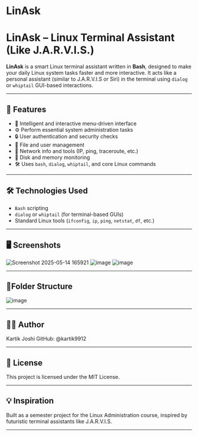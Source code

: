 # LinAsk

# LinAsk – Linux Terminal Assistant (Like J.A.R.V.I.S.)

**LinAsk** is a smart Linux terminal assistant written in **Bash**, designed to make your daily Linux system tasks faster and more interactive. It acts like a personal assistant (similar to J.A.R.V.I.S or Siri) in the terminal using `dialog` or `whiptail` GUI-based interactions.

---

## 🚀 Features

- 🧠 Intelligent and interactive menu-driven interface
- ⚙️ Perform essential system administration tasks
- 🔒 User authentication and security checks
- 📁 File and user management
- 📡 Network info and tools (IP, ping, traceroute, etc.)
- 💽 Disk and memory monitoring
- 🛠️ Uses `bash`, `dialog`, `whiptail`, and core Linux commands

---

## 🛠️ Technologies Used

- `Bash` scripting
- `dialog` or `whiptail` (for terminal-based GUIs)
- Standard Linux tools (`ifconfig`, `ip`, `ping`, `netstat`, `df`, etc.)

---

## 🖥️ Screenshots
![Screenshot 2025-05-14 165921](https://github.com/user-attachments/assets/05f5a7ae-f0ee-42ef-b492-f6fe38b218bc)
![image](https://github.com/user-attachments/assets/3162de65-f59d-4049-800a-f346ab3c2a26)
![image](https://github.com/user-attachments/assets/75df7cd1-0284-4e24-9fdf-66c8f58ed325)


---

## 📁Folder Structure

![image](https://github.com/user-attachments/assets/6becf53f-58fa-4306-9e25-a02386985e20)



---

## 👨‍💻 Author
Kartik Joshi
GitHub: @kartik9912


---
## 📜 License
This project is licensed under the MIT License.



---
## 💡 Inspiration
Built as a semester project for the Linux Administration course, inspired by futuristic terminal assistants like J.A.R.V.I.S.



---


